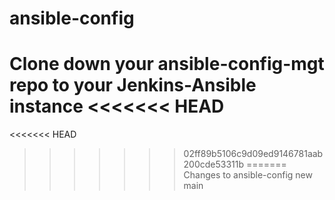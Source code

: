 # ansible-config
Clone down your ansible-config-mgt repo to your Jenkins-Ansible instance
<<<<<<< HEAD
=======

<<<<<<< HEAD
>>>>>>> 02ff89b5106c9d09ed9146781aab200cde53311b
=======
Changes to ansible-config new
>>>>>>> main
